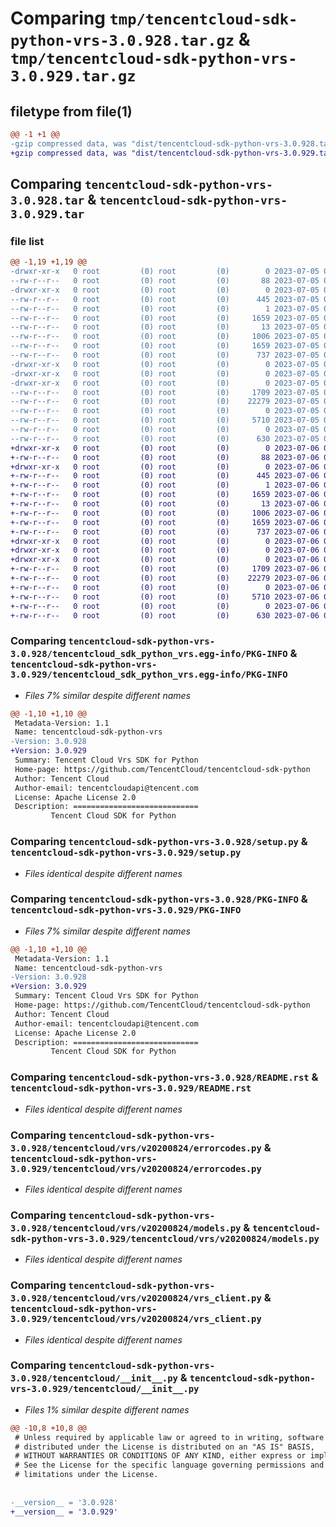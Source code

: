# Comparing `tmp/tencentcloud-sdk-python-vrs-3.0.928.tar.gz` & `tmp/tencentcloud-sdk-python-vrs-3.0.929.tar.gz`

## filetype from file(1)

```diff
@@ -1 +1 @@
-gzip compressed data, was "dist/tencentcloud-sdk-python-vrs-3.0.928.tar", last modified: Wed Jul  5 00:37:42 2023, max compression
+gzip compressed data, was "dist/tencentcloud-sdk-python-vrs-3.0.929.tar", last modified: Thu Jul  6 00:38:30 2023, max compression
```

## Comparing `tencentcloud-sdk-python-vrs-3.0.928.tar` & `tencentcloud-sdk-python-vrs-3.0.929.tar`

### file list

```diff
@@ -1,19 +1,19 @@
-drwxr-xr-x   0 root         (0) root         (0)        0 2023-07-05 00:37:42.000000 tencentcloud-sdk-python-vrs-3.0.928/
--rw-r--r--   0 root         (0) root         (0)       88 2023-07-05 00:37:42.000000 tencentcloud-sdk-python-vrs-3.0.928/setup.cfg
-drwxr-xr-x   0 root         (0) root         (0)        0 2023-07-05 00:37:42.000000 tencentcloud-sdk-python-vrs-3.0.928/tencentcloud_sdk_python_vrs.egg-info/
--rw-r--r--   0 root         (0) root         (0)      445 2023-07-05 00:37:42.000000 tencentcloud-sdk-python-vrs-3.0.928/tencentcloud_sdk_python_vrs.egg-info/SOURCES.txt
--rw-r--r--   0 root         (0) root         (0)        1 2023-07-05 00:37:42.000000 tencentcloud-sdk-python-vrs-3.0.928/tencentcloud_sdk_python_vrs.egg-info/dependency_links.txt
--rw-r--r--   0 root         (0) root         (0)     1659 2023-07-05 00:37:42.000000 tencentcloud-sdk-python-vrs-3.0.928/tencentcloud_sdk_python_vrs.egg-info/PKG-INFO
--rw-r--r--   0 root         (0) root         (0)       13 2023-07-05 00:37:42.000000 tencentcloud-sdk-python-vrs-3.0.928/tencentcloud_sdk_python_vrs.egg-info/top_level.txt
--rw-r--r--   0 root         (0) root         (0)     1006 2023-07-05 00:37:42.000000 tencentcloud-sdk-python-vrs-3.0.928/setup.py
--rw-r--r--   0 root         (0) root         (0)     1659 2023-07-05 00:37:42.000000 tencentcloud-sdk-python-vrs-3.0.928/PKG-INFO
--rw-r--r--   0 root         (0) root         (0)      737 2023-07-05 00:37:42.000000 tencentcloud-sdk-python-vrs-3.0.928/README.rst
-drwxr-xr-x   0 root         (0) root         (0)        0 2023-07-05 00:37:42.000000 tencentcloud-sdk-python-vrs-3.0.928/tencentcloud/
-drwxr-xr-x   0 root         (0) root         (0)        0 2023-07-05 00:37:42.000000 tencentcloud-sdk-python-vrs-3.0.928/tencentcloud/vrs/
-drwxr-xr-x   0 root         (0) root         (0)        0 2023-07-05 00:37:42.000000 tencentcloud-sdk-python-vrs-3.0.928/tencentcloud/vrs/v20200824/
--rw-r--r--   0 root         (0) root         (0)     1709 2023-07-05 00:37:42.000000 tencentcloud-sdk-python-vrs-3.0.928/tencentcloud/vrs/v20200824/errorcodes.py
--rw-r--r--   0 root         (0) root         (0)    22279 2023-07-05 00:37:42.000000 tencentcloud-sdk-python-vrs-3.0.928/tencentcloud/vrs/v20200824/models.py
--rw-r--r--   0 root         (0) root         (0)        0 2023-07-05 00:37:42.000000 tencentcloud-sdk-python-vrs-3.0.928/tencentcloud/vrs/v20200824/__init__.py
--rw-r--r--   0 root         (0) root         (0)     5710 2023-07-05 00:37:42.000000 tencentcloud-sdk-python-vrs-3.0.928/tencentcloud/vrs/v20200824/vrs_client.py
--rw-r--r--   0 root         (0) root         (0)        0 2023-07-05 00:37:42.000000 tencentcloud-sdk-python-vrs-3.0.928/tencentcloud/vrs/__init__.py
--rw-r--r--   0 root         (0) root         (0)      630 2023-07-05 00:37:42.000000 tencentcloud-sdk-python-vrs-3.0.928/tencentcloud/__init__.py
+drwxr-xr-x   0 root         (0) root         (0)        0 2023-07-06 00:38:30.000000 tencentcloud-sdk-python-vrs-3.0.929/
+-rw-r--r--   0 root         (0) root         (0)       88 2023-07-06 00:38:30.000000 tencentcloud-sdk-python-vrs-3.0.929/setup.cfg
+drwxr-xr-x   0 root         (0) root         (0)        0 2023-07-06 00:38:30.000000 tencentcloud-sdk-python-vrs-3.0.929/tencentcloud_sdk_python_vrs.egg-info/
+-rw-r--r--   0 root         (0) root         (0)      445 2023-07-06 00:38:30.000000 tencentcloud-sdk-python-vrs-3.0.929/tencentcloud_sdk_python_vrs.egg-info/SOURCES.txt
+-rw-r--r--   0 root         (0) root         (0)        1 2023-07-06 00:38:30.000000 tencentcloud-sdk-python-vrs-3.0.929/tencentcloud_sdk_python_vrs.egg-info/dependency_links.txt
+-rw-r--r--   0 root         (0) root         (0)     1659 2023-07-06 00:38:30.000000 tencentcloud-sdk-python-vrs-3.0.929/tencentcloud_sdk_python_vrs.egg-info/PKG-INFO
+-rw-r--r--   0 root         (0) root         (0)       13 2023-07-06 00:38:30.000000 tencentcloud-sdk-python-vrs-3.0.929/tencentcloud_sdk_python_vrs.egg-info/top_level.txt
+-rw-r--r--   0 root         (0) root         (0)     1006 2023-07-06 00:38:30.000000 tencentcloud-sdk-python-vrs-3.0.929/setup.py
+-rw-r--r--   0 root         (0) root         (0)     1659 2023-07-06 00:38:30.000000 tencentcloud-sdk-python-vrs-3.0.929/PKG-INFO
+-rw-r--r--   0 root         (0) root         (0)      737 2023-07-06 00:38:30.000000 tencentcloud-sdk-python-vrs-3.0.929/README.rst
+drwxr-xr-x   0 root         (0) root         (0)        0 2023-07-06 00:38:30.000000 tencentcloud-sdk-python-vrs-3.0.929/tencentcloud/
+drwxr-xr-x   0 root         (0) root         (0)        0 2023-07-06 00:38:30.000000 tencentcloud-sdk-python-vrs-3.0.929/tencentcloud/vrs/
+drwxr-xr-x   0 root         (0) root         (0)        0 2023-07-06 00:38:30.000000 tencentcloud-sdk-python-vrs-3.0.929/tencentcloud/vrs/v20200824/
+-rw-r--r--   0 root         (0) root         (0)     1709 2023-07-06 00:38:30.000000 tencentcloud-sdk-python-vrs-3.0.929/tencentcloud/vrs/v20200824/errorcodes.py
+-rw-r--r--   0 root         (0) root         (0)    22279 2023-07-06 00:38:30.000000 tencentcloud-sdk-python-vrs-3.0.929/tencentcloud/vrs/v20200824/models.py
+-rw-r--r--   0 root         (0) root         (0)        0 2023-07-06 00:38:30.000000 tencentcloud-sdk-python-vrs-3.0.929/tencentcloud/vrs/v20200824/__init__.py
+-rw-r--r--   0 root         (0) root         (0)     5710 2023-07-06 00:38:30.000000 tencentcloud-sdk-python-vrs-3.0.929/tencentcloud/vrs/v20200824/vrs_client.py
+-rw-r--r--   0 root         (0) root         (0)        0 2023-07-06 00:38:30.000000 tencentcloud-sdk-python-vrs-3.0.929/tencentcloud/vrs/__init__.py
+-rw-r--r--   0 root         (0) root         (0)      630 2023-07-06 00:38:30.000000 tencentcloud-sdk-python-vrs-3.0.929/tencentcloud/__init__.py
```

### Comparing `tencentcloud-sdk-python-vrs-3.0.928/tencentcloud_sdk_python_vrs.egg-info/PKG-INFO` & `tencentcloud-sdk-python-vrs-3.0.929/tencentcloud_sdk_python_vrs.egg-info/PKG-INFO`

 * *Files 7% similar despite different names*

```diff
@@ -1,10 +1,10 @@
 Metadata-Version: 1.1
 Name: tencentcloud-sdk-python-vrs
-Version: 3.0.928
+Version: 3.0.929
 Summary: Tencent Cloud Vrs SDK for Python
 Home-page: https://github.com/TencentCloud/tencentcloud-sdk-python
 Author: Tencent Cloud
 Author-email: tencentcloudapi@tencent.com
 License: Apache License 2.0
 Description: ============================
         Tencent Cloud SDK for Python
```

### Comparing `tencentcloud-sdk-python-vrs-3.0.928/setup.py` & `tencentcloud-sdk-python-vrs-3.0.929/setup.py`

 * *Files identical despite different names*

### Comparing `tencentcloud-sdk-python-vrs-3.0.928/PKG-INFO` & `tencentcloud-sdk-python-vrs-3.0.929/PKG-INFO`

 * *Files 7% similar despite different names*

```diff
@@ -1,10 +1,10 @@
 Metadata-Version: 1.1
 Name: tencentcloud-sdk-python-vrs
-Version: 3.0.928
+Version: 3.0.929
 Summary: Tencent Cloud Vrs SDK for Python
 Home-page: https://github.com/TencentCloud/tencentcloud-sdk-python
 Author: Tencent Cloud
 Author-email: tencentcloudapi@tencent.com
 License: Apache License 2.0
 Description: ============================
         Tencent Cloud SDK for Python
```

### Comparing `tencentcloud-sdk-python-vrs-3.0.928/README.rst` & `tencentcloud-sdk-python-vrs-3.0.929/README.rst`

 * *Files identical despite different names*

### Comparing `tencentcloud-sdk-python-vrs-3.0.928/tencentcloud/vrs/v20200824/errorcodes.py` & `tencentcloud-sdk-python-vrs-3.0.929/tencentcloud/vrs/v20200824/errorcodes.py`

 * *Files identical despite different names*

### Comparing `tencentcloud-sdk-python-vrs-3.0.928/tencentcloud/vrs/v20200824/models.py` & `tencentcloud-sdk-python-vrs-3.0.929/tencentcloud/vrs/v20200824/models.py`

 * *Files identical despite different names*

### Comparing `tencentcloud-sdk-python-vrs-3.0.928/tencentcloud/vrs/v20200824/vrs_client.py` & `tencentcloud-sdk-python-vrs-3.0.929/tencentcloud/vrs/v20200824/vrs_client.py`

 * *Files identical despite different names*

### Comparing `tencentcloud-sdk-python-vrs-3.0.928/tencentcloud/__init__.py` & `tencentcloud-sdk-python-vrs-3.0.929/tencentcloud/__init__.py`

 * *Files 1% similar despite different names*

```diff
@@ -10,8 +10,8 @@
 # Unless required by applicable law or agreed to in writing, software
 # distributed under the License is distributed on an "AS IS" BASIS,
 # WITHOUT WARRANTIES OR CONDITIONS OF ANY KIND, either express or implied.
 # See the License for the specific language governing permissions and
 # limitations under the License.
 
 
-__version__ = '3.0.928'
+__version__ = '3.0.929'
```

